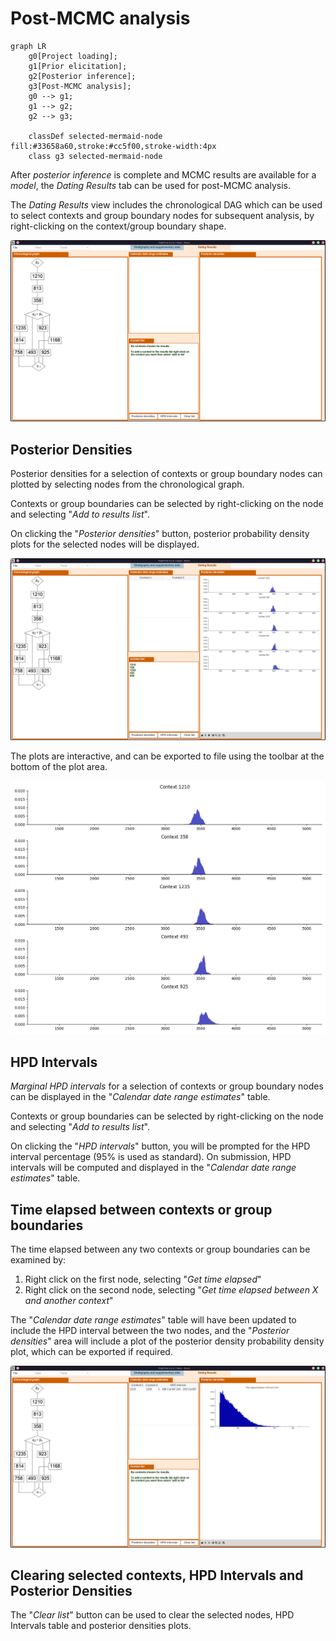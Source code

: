 # Post-MCMC analysis

```mermaid
graph LR
    g0[Project loading];
    g1[Prior elicitation];
    g2[Posterior inference];
    g3[Post-MCMC analysis];
    g0 --> g1;
    g1 --> g2;
    g2 --> g3;

    classDef selected-mermaid-node fill:#33658a60,stroke:#cc5f00,stroke-width:4px
    class g3 selected-mermaid-node
```

After *posterior inference* is complete and MCMC results are available for a *model*, the *Dating Results* tab can be used for post-MCMC analysis.

The *Dating Results* view includes the chronological DAG which can be used to select contexts and group boundary nodes for subsequent analysis, by right-clicking on the context/group boundary shape.

![A screenshot of the PolyChron Dating Results view for the examples 'thesis' model after calibration has completed](../assets/img/screenshots/dating-results-view.png)

## Posterior Densities

Posterior densities for a selection of contexts or group boundary nodes can plotted by selecting nodes from the chronological graph.

Contexts or group boundaries can be selected by right-clicking on the node and selecting "*Add to results list*".

On clicking the "*Posterior densities*" button, posterior probability density plots for the selected nodes will be displayed.

![A screenshot of the Dating REsults view for the 'thesis' example after posterior densities have been plotted for contexts 1210, 358, 1235, 493 & 925](../assets/img/screenshots/dating-results-view-posterior-densities.png)

The plots are interactive, and can be exported to file using the toolbar at the bottom of the plot area.

![The exported posterior densities for contexts 1210, 358, 1235, 493 & 925 from the 'thesis' example](../assets/img/figures/posterior-densities-export-thesis-1210-358-1235-493-925.png)

## HPD Intervals

*Marginal HPD intervals* for a selection of contexts or group boundary nodes can be displayed in the "*Calendar date range estimates*" table.

Contexts or group boundaries can be selected by right-clicking on the node and selecting "*Add to results list*".

On clicking the "*HPD intervals*" button, you will be prompted for the HPD interval percentage (95% is used as standard). On submission, HPD intervals will be computed and displayed in the "*Calendar date range estimates*" table.

## Time elapsed between contexts or group boundaries

The time elapsed between any two contexts or group boundaries can be examined by:

1. Right click on the first node, selecting "*Get time elapsed*"
2. Right click on the second node, selecting "*Get time elapsed between X and another context*"

The "*Calendar date range estimates*" table will have been updated to include the HPD interval between the two nodes, and the "*Posterior densities*" area will include a plot of the posterior density probability density plot, which can be exported if required.

![A screenshot of the Dating Results tab showing the updated table and posterior densities plot between contexts 1210 and 1235 in the example 'thesis' model](../assets/img/screenshots/dating-results-view-time-between.png)

## Clearing selected contexts, HPD Intervals and Posterior Densities

The "*Clear list*" button can be used to clear the selected nodes, HPD Intervals table and posterior densities plots.
